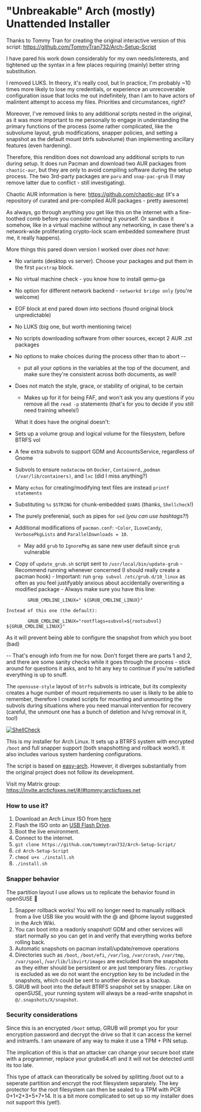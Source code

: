 # "Unbreakable" Arch (mostly) Unattended Installer

Thanks to Tommy Tran for creating the original interactive version of this script:  https://github.com/TommyTran732/Arch-Setup-Script

I have pared his work down considerably for my own needs/interests, and tightened up the syntax in a few places requiring (mainly) better string substitution.

I removed LUKS. In theory, it's really cool, but In practice, I'm probably ~10 times more likely to lose my credentials, or experience an unrecoverable configuration issue that locks me out indefinitely, than I am to have actors of malintent attempt to access my files. Priorities and circumstances, right? 

Moreover, I've removed links to any additional scripts nested in the original, as it was more important to me personally to engage in understanding the primary functions of the process (some rather complicated, like the subvolume layout, grub modifications, snapper policies, and setting a snapshot as the default mount btrfs subvolume) than implementing ancillary features (even hardening).

Therefore, this rendition does not download any additional scripts to run during setup.  It does run Pacman and download two AUR packages from `chaotic-aur`, but they are only to avoid compiling software during the setup process.  The two 3rd-party packages are `paru` and `snap-pac-grub` (I may remove latter due to conflict - still investigating).  

Chaotic AUR information is here:  https://github.com/chaotic-aur
(it's a repository of curated and pre-compiled AUR packages - pretty awesome)

As always, go through anything you get like this on the internet with a fine-toothed comb before you consider running it yourself.  Or sandbox it somehow, like in a virtual machine without any networking, in case there's a network-wide proliferating crypto-lock scam embedded somewhere (trust me, it really happens). 

More things this pared down version I worked over _does not have_:
- No variants (desktop vs server). Choose your packages and put them in the first `pacstrap` block.  
- No virtual machine check - you know how to install qemu-ga 
- No option for different network backend - `networkd bridge only` (you're welcome)
- EOF block at end pared down into sections (found original block unpredictable)
- No LUKS (big one, but worth mentioning twice)
- No scripts downloading software from other sources, except 2 AUR .zst packages
- No options to make choices during the process other than to abort --
  - put all your options in the variables at the top of the document, and make
    sure they're consistent across both documents, as well!
- Does not match the style, grace, or stability of original, to be certain 
	- Makes up for it for being FAF, and won't ask you any questions if you remove all the `read -p` statements (that's for you to decide if you still need training wheels!)

	What it does have the original doesn't:
- Sets up a volume group and logical volume for the filesystem, before BTRFS vol
- A few extra subvols to support GDM and AccountsService, regardless of Gnome
- Subvols to ensure `nodatacow` on `Docker`, `Containerd,`,`podman (/var/lib/containers)`, and `lxc` (did I miss anything?)
- Many `echos` for creating/modifying text files are instead `printf statements`
- Substituting `%s` `$STRING` for chunk-embedded `$VARS` (thanks, `Shellcheck`!)
- The purely preferenial, such as pipes for `sed` (_you can use hashtags?!_)
- Additional modifications of `pacman.conf`: 
  -`Color`, `ILoveCandy`, `VerbosePkgLists` and `ParallelDownloads = 10`.  
	- May add `grub` to `IgnorePkg` as sane new user default since `grub` vulnerable
- Copy of `update_grub.sh` script sent to `/usr/local/bin/update-grub`
		- Recommend running whenever concerned (I should really create a pacman hook)
		- Important: run `grep subvol /etc/grub.d/10_linux` as often as you feel justifyably anxious about accidentally overwriting a modified package
		 - Always make sure you have this line:

```
        GRUB_CMDLINE_LINUX=" ${GRUB_CMDLINE_LINUX}"

```
	
	Instead of this one (the default):


```
	    GRUB_CMDLINE_LINUX="rootflags=subvol=${rootsubvol} ${GRUB_CMDLINE_LINUX}"
```
As it will prevent being able to configure the snapshot from which you boot (bad)


-- That's enough info from me for now. Don't forget there are parts 1 and 2, and there are some sanity checks while it goes through the process - stick around for questions it asks, and to hit any key to continue if you're satisfied everything is up to snuff.

The `opensuse-style`  layout of `btrfs` subvols is intricate, but its complexity creates a huge number of mount requirements no user is likely to be able to remember, therefore I created scripts for mounting and unmounting the subvols during situations where you need manual intervention for recovery 
(careful, the unmount one has a bunch of deletion and lv/vg removal in it, too!)    



[![ShellCheck](https://github.com/TommyTran732/Arch-Setup-Script/actions/workflows/shellcheck.yml/badge.svg)](https://github.com/TommyTran732/Arch-Setup-Script/actions/workflows/shellcheck.yml)

This is my installer for Arch Linux. It sets up a BTRFS system with encrypted `/boot` and full snapper support (both snapshotting and rollback work!). It also includes various system hardening configurations.

The script is based on [easy-arch](https://github.com/classy-giraffe/easy-arch). However, it diverges substantially from the original project does not follow its development.

Visit my Matrix group: https://invite.arcticfoxes.net/#/#tommy:arcticfoxes.net

### How to use it?
1. Download an Arch Linux ISO from [here](https://archlinux.org/download/)
2. Flash the ISO onto an [USB Flash Drive](https://wiki.archlinux.org/index.php/USB_flash_installation_medium).
3. Boot the live environment.
4. Connect to the internet.
5. `git clone https://github.com/tommytran732/Arch-Setup-Script/`
6. `cd Arch-Setup-Script`
7. `chmod u+x ./install.sh`
8. `./install.sh`

### Snapper behavior
The partition layout I use allows us to replicate the behavior found in openSUSE 🦎
1. Snapper rollback <number> works! You will no longer need to manually rollback from a live USB like you would with the @ and @home layout suggested in the Arch Wiki.
2. You can boot into a readonly snapshot! GDM and other services will start normally so you can get in and verify that everything works before rolling back.
3. Automatic snapshots on pacman install/update/remove operations
4. Directories such as `/boot`, `/boot/efi`, `/var/log`, `/var/crash`, `/var/tmp`, `/var/spool`, /`var/lib/libvirt/images` are excluded from the snapshots as they either should be persistent or are just temporary files. `/cryptkey` is excluded as we do not want the encryption key to be included in the snapshots, which could be sent to another device as a backup.
5. GRUB will boot into the default BTRFS snapshot set by snapper. Like on openSUSE, your running system will always be a read-write snapshot in `@/.snapshots/X/snapshot`. 

### Security considerations

Since this is an encrypted `/boot` setup, GRUB will prompt you for your encryption password and decrypt the drive so that it can access the kernel and initramfs. I am unaware of any way to make it use a TPM + PIN setup.

The implication of this is that an attacker can change your secure boot state with a programmer, replace your grubx64.efi and it will not be detected until its too late.

This type of attack can theoratically be solved by splitting /boot out to a seperate partition and encrypt the root filesystem separately. The key protector for the root filesystem can then be sealed to a TPM with PCR 0+1+2+3+5+7+14. It is a bit more complicated to set up so my installer does not support this (yet!).
